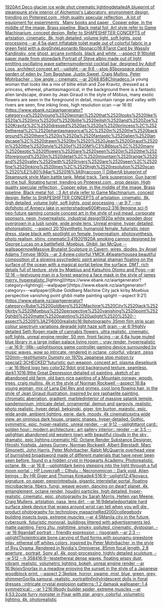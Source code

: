 [1920](https://www.ebank.nz/aiartgenerator?category=1920)[Art Deco glacier ice wide shot cinematic lighting](https://www.ebank.nz/aiartgenerator?category=Art%2520Deco%2520glacier%2520ice%2520wide%2520shot%2520cinematic%2520lighting)[detailed](https://www.ebank.nz/aiartgenerator?category=detailed)[A blueprint of steampunk style interior of Alchemist's Laboratory,  environment  design,  trending on Pinterest.com  , High quality specular reflection , A lot of equipment for experiments , Many books and paper ,  Copper  edge, in the middle of the image, Brass pipeline,  Black metal foil,  Art style refer to Game Machinarium.  concept design, Refer to SHAPESHIFTER CONCEPTS  of artstation, cinematic,  8k, high detailed,  volume light,  soft lights,  post processing    --ar 4:5](https://www.ebank.nz/aiartgenerator?category=A%2520blueprint%2520of%2520steampunk%2520style%2520interior%2520of%2520Alchemist%27s%2520Laboratory%2C%2520%2520environment%2520%2520design%2C%2520%2520trending%2520on%2520Pinterest.com%2520%2520%2C%2520High%2520quality%2520specular%2520reflection%2520%2C%2520A%2520lot%2520of%2520equipment%2520for%2520experiments%2520%2C%2520Many%2520books%2520and%2520paper%2520%2C%2520%2520Copper%2520%2520edge%2C%2520in%2520the%2520middle%2520of%2520the%2520image%2C%2520Brass%2520pipeline%2C%2520%2520Black%2520metal%2520foil%2C%2520%2520Art%2520style%2520refer%2520to%2520Game%2520Machinarium.%2520%2520concept%2520design%2C%2520Refer%2520to%2520SHAPESHIFTER%2520CONCEPTS%2520%2520of%2520artstation%2C%2520cinematic%2C%2520%25208k%2C%2520high%2520detailed%2C%2520%2520volume%2520light%2C%2520%2520soft%2520lights%2C%2520%2520post%2520processing%2520%2520%2520%2520--ar%25204%3A5)[a giant inflatable toilet made out of colorful fabric in a green field with a dog](https://www.ebank.nz/aiartgenerator?category=a%2520giant%2520inflatable%2520toilet%2520made%2520out%2520of%2520colorful%2520fabric%2520in%2520a%2520green%2520field%2520with%2520a%2520dog)[Style](https://www.ebank.nz/aiartgenerator?category=Style)[Leonardo fibonacci](https://www.ebank.nz/aiartgenerator?category=Leonardo%2520fibonacci)[16:8](https://www.ebank.nz/aiartgenerator?category=16%3A8)[Tarot Card by Wassily Kandinsky, one ghost, arcane symbols, black and white, --aspect 9:16](https://www.ebank.nz/aiartgenerator?category=Tarot%2520Card%2520by%2520Wassily%2520Kandinsky%2C%2520one%2520ghost%2C%2520arcane%2520symbols%2C%2520black%2520and%2520white%2C%2520--aspect%25209%3A16)[toilet paper made from stone](https://www.ebank.nz/aiartgenerator?category=toilet%2520paper%2520made%2520from%2520stone)[dark Portrait of Steve albini made out of light emitting oscillating wave patterns](https://www.ebank.nz/aiartgenerator?category=dark%2520Portrait%2520of%2520Steve%2520albini%2520made%2520out%2520of%2520light%2520emitting%2520oscillating%2520wave%2520patterns)[modernist cocktail bar, designed by Adolf Loos, architect concept art --uplight --ar 9:6 --stop 85](https://www.ebank.nz/aiartgenerator?category=modernist%2520cocktail%2520bar%2C%2520designed%2520by%2520Adolf%2520Loos%2C%2520architect%2520concept%2520art%2520--uplight%2520--ar%25209%3A6%2520--stop%252085)[box](https://www.ebank.nz/aiartgenerator?category=box)[space station garden of eden  by Tom Bagshaw, Justin Sweet, Craig Mullins, Peter Mohrbacher :: low angle :: cinematic --ar 2048:858](https://www.ebank.nz/aiartgenerator?category=space%2520station%2520garden%2520of%2520eden%2520%2520by%2520Tom%2520Bagshaw%2C%2520Justin%2520Sweet%2C%2520Craig%2520Mullins%2C%2520Peter%2520Mohrbacher%2520%3A%3A%2520low%2520angle%2520%3A%3A%2520cinematic%2520--ar%25202048%3A858)[China](https://www.ebank.nz/aiartgenerator?category=China)[deco.](https://www.ebank.nz/aiartgenerator?category=deco.)[a young woman that looks like a mix of billie eilish and Zoe Kravitz, dressed as a princess, ethereal, phantasmagorical, in the background there is a fantastic alien landscape, drawn by  Jean Giraud in the style of Möbius, many exotic flowers are seen in the foreground in detail, mountain range and valley with rivers are seen, fine inking lines, high resolution scan —ar 16:9](https://www.ebank.nz/aiartgenerator?category=a%2520young%2520woman%2520that%2520looks%2520like%2520a%2520mix%2520of%2520billie%2520eilish%2520and%2520Zoe%2520Kravitz%2C%2520dressed%2520as%2520a%2520princess%2C%2520ethereal%2C%2520phantasmagorical%2C%2520in%2520the%2520background%2520there%2520is%2520a%2520fantastic%2520alien%2520landscape%2C%2520drawn%2520by%2520%2520Jean%2520Giraud%2520in%2520the%2520style%2520of%2520M%C3%B6bius%2C%2520many%2520exotic%2520flowers%2520are%2520seen%2520in%2520the%2520foreground%2520in%2520detail%2C%2520mountain%2520range%2520and%2520valley%2520with%2520rivers%2520are%2520seen%2C%2520fine%2520inking%2520lines%2C%2520high%2520resolution%2520scan%2520%E2%80%94ar%252016%3A9)[raccoon || Dilbert](https://www.ebank.nz/aiartgenerator?category=raccoon%2520%7C%7C%2520Dilbert)[A blueprint of Steampunk style Main battle tank,  Metal track,  Tank suspension, Gun barrel on the hull, Rotating turret, trending on Pinterest.com  , prop design, High quality specular reflection , Copper  edge, in the middle of the image, Brass pipeline,  Black metal foil,  ::3  Art style refer to Game Machinarium.  concept design, Refer to SHAPESHIFTER CONCEPTS  of artstation, cinematic,  8k, high detailed,  volume light,  soft lights,  post processing    --ar 9:7   --no dof](https://www.ebank.nz/aiartgenerator?category=A%2520blueprint%2520of%2520Steampunk%2520style%2520Main%2520battle%2520tank%2C%2520%2520Metal%2520track%2C%2520%2520Tank%2520suspension%2C%2520Gun%2520barrel%2520on%2520the%2520hull%2C%2520Rotating%2520turret%2C%2520trending%2520on%2520Pinterest.com%2520%2520%2C%2520prop%2520design%2C%2520High%2520quality%2520specular%2520reflection%2520%2C%2520Copper%2520%2520edge%2C%2520in%2520the%2520middle%2520of%2520the%2520image%2C%2520Brass%2520pipeline%2C%2520%2520Black%2520metal%2520foil%2C%2520%2520%3A%3A3%2520%2520Art%2520style%2520refer%2520to%2520Game%2520Machinarium.%2520%2520concept%2520design%2C%2520Refer%2520to%2520SHAPESHIFTER%2520CONCEPTS%2520%2520of%2520artstation%2C%2520cinematic%2C%2520%25208k%2C%2520high%2520detailed%2C%2520%2520volume%2520light%2C%2520%2520soft%2520lights%2C%2520%2520post%2520processing%2520%2520%2520%2520--ar%25209%3A7%2520%2520%2520--no%2520dof)[photo of Annecy lake in winter](https://www.ebank.nz/aiartgenerator?category=photo%2520of%2520Annecy%2520lake%2520in%2520winter)[shadow](https://www.ebank.nz/aiartgenerator?category=shadow)[600](https://www.ebank.nz/aiartgenerator?category=600)[#typo](https://www.ebank.nz/aiartgenerator?category=%23typo)[2:3](https://www.ebank.nz/aiartgenerator?category=2%3A3)[16:9](https://www.ebank.nz/aiartgenerator?category=16%3A9)[engine,](https://www.ebank.nz/aiartgenerator?category=engine%2C)[sci-fi neo-future gaming console concept art in the style of syd mead, corporate sponsors, neon, hyperrealistic, industrial design](https://www.ebank.nz/aiartgenerator?category=sci-fi%2520neo-future%2520gaming%2520console%2520concept%2520art%2520in%2520the%2520style%2520of%2520syd%2520mead%2C%2520corporate%2520sponsors%2C%2520neon%2C%2520hyperrealistic%2C%2520industrial%2520design)[1920](https://www.ebank.nz/aiartgenerator?category=1920)[a white wooden door overgrown in a lush jungle, wide angle lens, Unreal engine, hyper detailed, photorealistic, --aspect 20:10](https://www.ebank.nz/aiartgenerator?category=a%2520white%2520wooden%2520door%2520overgrown%2520in%2520a%2520lush%2520jungle%2C%2520wide%2520angle%2520lens%2C%2520Unreal%2520engine%2C%2520hyper%2520detailed%2C%2520photorealistic%2C%2520--aspect%252020%3A10)[synthetic humanoid female, futuristic neon dress, stage black with spotlight on female, hyperrealism, photosynthesis, photo realism, shiny, cinematic](https://www.ebank.nz/aiartgenerator?category=synthetic%2520humanoid%2520female%2C%2520futuristic%2520neon%2520dress%2C%2520stage%2520black%2520with%2520spotlight%2520on%2520female%2C%2520hyperrealism%2C%2520photosynthesis%2C%2520photo%2520realism%2C%2520shiny%2C%2520cinematic)[3:4](https://www.ebank.nz/aiartgenerator?category=3%3A4)[1920](https://www.ebank.nz/aiartgenerator?category=1920)[1920](https://www.ebank.nz/aiartgenerator?category=1920)[A smoking cannon designed by George Lucas on a battlefield, Moebius, Ghibli, Ian McQue --wallpaper](https://www.ebank.nz/aiartgenerator?category=A%2520smoking%2520cannon%2520designed%2520by%2520George%2520Lucas%2520on%2520a%2520battlefield%2C%2520Moebius%2C%2520Ghibli%2C%2520Ian%2520McQue%2520--wallpaper)[now](https://www.ebank.nz/aiartgenerator?category=now)[Massive Brutalist Sculpture in Cavern, wires, diodes,  by Ansel Adams Tintype 1800s --ar 3:4](https://www.ebank.nz/aiartgenerator?category=Massive%2520Brutalist%2520Sculpture%2520in%2520Cavern%2C%2520wires%2C%2520diodes%2C%2520%2520by%2520Ansel%2520Adams%2520Tintype%25201800s%2520--ar%25203%3A4)[view,colorful,YMCK,4K](https://www.ebank.nz/aiartgenerator?category=view%2Ccolorful%2CYMCK%2C4K)[waterhouse](https://www.ebank.nz/aiartgenerator?category=waterhouse)[a beautiful composition of a glowing psychedelic spirit animal shaman floating on the surface of the ocean with a magical portal below the surface, DMT,  rich details full of texture, style by Mœbius and Katsuhiro Otomo and Pogo —ar 12:16 —test](https://www.ebank.nz/aiartgenerator?category=a%2520beautiful%2520composition%2520of%2520a%2520glowing%2520psychedelic%2520spirit%2520animal%2520shaman%2520floating%2520on%2520the%2520surface%2520of%2520the%2520ocean%2520with%2520a%2520magical%2520portal%2520below%2520the%2520surface%2C%2520DMT%2C%2520%2520rich%2520details%2520full%2520of%2520texture%2C%2520style%2520by%2520M%C5%93bius%2520and%2520Katsuhiro%2520Otomo%2520and%2520Pogo%2520%E2%80%94ar%252012%3A16%2520%E2%80%94test)[young man in a forest wearing a face mask in the style of james merry. hyperealistic.](https://www.ebank.nz/aiartgenerator?category=young%2520man%2520in%2520a%2520forest%2520wearing%2520a%2520face%2520mask%2520in%2520the%2520style%2520of%2520james%2520merry.%2520hyperealistic.)[lighting](https://www.ebank.nz/aiartgenerator?category=lighting)[--wallpaper](https://www.ebank.nz/aiartgenerator?category=--wallpaper)[Rube Goldberg Machine City jack kirby Moebius perspective vanishing point ghibli matte painting uplight  --aspect 9:21](https://www.ebank.nz/aiartgenerator?category=Rube%2520Goldberg%2520Machine%2520City%2520jack%2520kirby%2520Moebius%2520perspective%2520vanishing%2520point%2520ghibli%2520matte%2520painting%2520uplight%2520%2520--aspect%25209%3A21)[6000](https://www.ebank.nz/aiartgenerator?category=6000)[realistic](https://www.ebank.nz/aiartgenerator?category=realistic)[16:9](https://www.ebank.nz/aiartgenerator?category=16%3A9)[photography 35mm film strip scan colour spectrum variations degradé light haze soft grain --ar 6:1](https://www.ebank.nz/aiartgenerator?category=photography%252035mm%2520film%2520strip%2520scan%2520colour%2520spectrum%2520variations%2520degrad%C3%A9%2520light%2520haze%2520soft%2520grain%2520--ar%25206%3A1)[Highly detailed Seth Rogen made of cannabis flowers, ultra realistic, cinematic, soft lights, unreal engine render, 50 mm, front facing --ar 4:6](https://www.ebank.nz/aiartgenerator?category=Highly%2520detailed%2520Seth%2520Rogen%2520made%2520of%2520cannabis%2520flowers%2C%2520ultra%2520realistic%2C%2520cinematic%2C%2520soft%2520lights%2C%2520unreal%2520engine%2520render%2C%252050%2520mm%2C%2520front%2520facing%2520--ar%25204%3A6)[a huge muted blue library in a large indian palace living room :: vray render, hyperrealistic --ar 16:9](https://www.ebank.nz/aiartgenerator?category=a%2520huge%2520muted%2520blue%2520library%2520in%2520a%2520large%2520indian%2520palace%2520living%2520room%2520%3A%3A%2520vray%2520render%2C%2520hyperrealistic%2520--ar%252016%3A9)[--ll](https://www.ebank.nz/aiartgenerator?category=--ll)[8k](https://www.ebank.nz/aiartgenerator?category=8k)[--uplight](https://www.ebank.nz/aiartgenerator?category=--uplight)[sonos game controller gaming device surrounded by music waves, wow so intricate, rendered in octane, colorful, vibrant, zeiss 120mm](https://www.ebank.nz/aiartgenerator?category=sonos%2520game%2520controller%2520gaming%2520device%2520surrounded%2520by%2520music%2520waves%2C%2520wow%2520so%2520intricate%2C%2520rendered%2520in%2520octane%2C%2520colorful%2C%2520vibrant%2C%2520zeiss%2520120mm)[—test](https://www.ebank.nz/aiartgenerator?category=%E2%80%94test)[Humpty Dumpty on 1970s Japanese stop motion tv special](https://www.ebank.nz/aiartgenerator?category=Humpty%2520Dumpty%2520on%25201970s%2520Japanese%2520stop%2520motion%2520tv%2520special)[2:3](https://www.ebank.nz/aiartgenerator?category=2%3A3)[CHECKED”](https://www.ebank.nz/aiartgenerator?category=CHECKED%E2%80%9D)[futuristic gun weapon, concept art, plasma dieselpunk --ar 16:9](https://www.ebank.nz/aiartgenerator?category=futuristic%2520gun%2520weapon%2C%2520concept%2520art%2C%2520plasma%2520dieselpunk%2520--ar%252016%3A9)[bird logo two color](https://www.ebank.nz/aiartgenerator?category=bird%2520logo%2520two%2520color)[32:9](https://www.ebank.nz/aiartgenerator?category=32%3A9)[dot grid background texture, seamless, dark](https://www.ebank.nz/aiartgenerator?category=dot%2520grid%2520background%2520texture%2C%2520seamless%2C%2520dark)[1:10](https://www.ebank.nz/aiartgenerator?category=1%3A10)[16:9](https://www.ebank.nz/aiartgenerator?category=16%3A9)[the Great Depression detailed oil painting, sketch of an abandoned old farm, old barn nice painting of a Mountain norway, woods, trees, craig mullins, 4k in the style of Norman Rockwell --aspect 16:8](https://www.ebank.nz/aiartgenerator?category=the%2520Great%2520Depression%2520detailed%2520oil%2520painting%2C%2520sketch%2520of%2520an%2520abandoned%2520old%2520farm%2C%2520old%2520barn%2520nice%2520painting%2520of%2520a%2520Mountain%2520norway%2C%2520woods%2C%2520trees%2C%2520craig%2520mullins%2C%25204k%2520in%2520the%2520style%2520of%2520Norman%2520Rockwell%2520--aspect%252016%3A8)[a young woman, mix of Lana Del Rey and grimes, cool long flowing hair, in the style of Jean Giraud illustration, inspired by pre raphaelite painting, chromatic aberration, gradient, marbled](https://www.ebank.nz/aiartgenerator?category=a%2520young%2520woman%2C%2520mix%2520of%2520Lana%2520Del%2520Rey%2520and%2520grimes%2C%2520cool%2520long%2520flowing%2520hair%2C%2520in%2520the%2520style%2520of%2520Jean%2520Giraud%2520illustration%2C%2520inspired%2520by%2520pre%2520raphaelite%2520painting%2C%2520chromatic%2520aberration%2C%2520gradient%2C%2520marbled)[interior of massive satanik temple, pandemonium, intricate detail, ornamental, demon and gargoyls, realistic, photo realistic, hyper detail, beksinski, giger, tim burton,  majestic, epic, wide angle, ambient lighting, eerie, dark, moody, 4k cinematic](https://www.ebank.nz/aiartgenerator?category=interior%2520of%2520massive%2520satanik%2520temple%2C%2520pandemonium%2C%2520intricate%2520detail%2C%2520ornamental%2C%2520demon%2520and%2520gargoyls%2C%2520realistic%2C%2520photo%2520realistic%2C%2520hyper%2520detail%2C%2520beksinski%2C%2520giger%2C%2520tim%2520burton%2C%2520%2520majestic%2C%2520epic%2C%2520wide%2520angle%2C%2520ambient%2520lighting%2C%2520eerie%2C%2520dark%2C%2520moody%2C%25204k%2520cinematic)[extra wide view. an ominous dark house. organic shapes. hyper-detailed. Gothic. symmetric. epic. hyper-realistic. unreal render. --ar 9:12 --uplight](https://www.ebank.nz/aiartgenerator?category=extra%2520wide%2520view.%2520an%2520ominous%2520dark%2520house.%2520organic%2520shapes.%2520hyper-detailed.%2520Gothic.%2520symmetric.%2520epic.%2520hyper-realistic.%2520unreal%2520render.%2520--ar%25209%3A12%2520--uplight)[tarot card:: golden hour:: modern architecture:: art gallery interior:: render --ar 3:5 --uplight](https://www.ebank.nz/aiartgenerator?category=tarot%2520card%3A%3A%2520golden%2520hour%3A%3A%2520modern%2520architecture%3A%3A%2520art%2520gallery%2520interior%3A%3A%2520render%2520--ar%25203%3A5%2520--uplight)[an abandoned old western town with beautiful clouds in the sky , dramatic, epic lighting,cinematic HD, Octane Render Substance Designer. Hiroshi Yoshida, James Gurney, Norman Rockwell, Albert Bierstadt, Marc Simonetti, John Harris, Peter Mohrbacher, Ralph McQuarrie overhead view of burnished broadsword made of different materials that have never   been seen before, found in a hidden crypt in Hogwarts Academy. Photorealistic, octane, 8k --ar 16:8 --uplight](https://www.ebank.nz/aiartgenerator?category=an%2520abandoned%2520old%2520western%2520town%2520with%2520beautiful%2520clouds%2520in%2520the%2520sky%2520%2C%2520dramatic%2C%2520epic%2520lighting%2Ccinematic%2520HD%2C%2520Octane%2520Render%2520Substance%2520Designer.%2520Hiroshi%2520Yoshida%2C%2520James%2520Gurney%2C%2520Norman%2520Rockwell%2C%2520Albert%2520Bierstadt%2C%2520Marc%2520Simonetti%2C%2520John%2520Harris%2C%2520Peter%2520Mohrbacher%2C%2520Ralph%2520McQuarrie%2520overhead%2520view%2520of%2520burnished%2520broadsword%2520made%2520of%2520different%2520materials%2520that%2520have%2520never%2520%2520%2520been%2520seen%2520before%2C%2520found%2520in%2520a%2520hidden%2520crypt%2520in%2520Hogwarts%2520Academy.%2520Photorealistic%2C%2520octane%2C%25208k%2520--ar%252016%3A8%2520--uplight)[dark being stepping into the light through a full moon portal :: HP Lovecraft :: Cthulu :: Necronomicon :: Dark void, Alien beings :: By HR Giger and Thomas Kinkade](https://www.ebank.nz/aiartgenerator?category=dark%2520being%2520stepping%2520into%2520the%2520light%2520through%2520a%2520full%2520moon%2520portal%2520%3A%3A%2520HP%2520Lovecraft%2520%3A%3A%2520Cthulu%2520%3A%3A%2520Necronomicon%2520%3A%3A%2520Dark%2520void%2C%2520Alien%2520beings%2520%3A%3A%2520By%2520HR%2520Giger%2520and%2520Thomas%2520Kinkade)[4:5](https://www.ebank.nz/aiartgenerator?category=4%3A5)[16:9](https://www.ebank.nz/aiartgenerator?category=16%3A9)[--uplight](https://www.ebank.nz/aiartgenerator?category=--uplight)[12:41](https://www.ebank.nz/aiartgenerator?category=12%3A41)[kovacs, signature, on paper, pen](https://www.ebank.nz/aiartgenerator?category=kovacs%2C%2520signature%2C%2520on%2520paper%2C%2520pen)[print](https://www.ebank.nz/aiartgenerator?category=print)[nebula, gigantic interstellar portal, floating microbacteria, fibers, fungi, weave woven, dancing on dwarf planet, 4k, entanglement, octane render, houdini particles, high detailed, hyper-realistic, cinematic, epic, photography by Sarah Morris, Hellen van Meene, Craig Mullens, artstation, nasa, lens dirt, --ar 16:9](https://www.ebank.nz/aiartgenerator?category=nebula%2C%2520gigantic%2520interstellar%2520portal%2C%2520floating%2520microbacteria%2C%2520fibers%2C%2520fungi%2C%2520weave%2520woven%2C%2520dancing%2520on%2520dwarf%2520planet%2C%25204k%2C%2520entanglement%2C%2520octane%2520render%2C%2520houdini%2520particles%2C%2520high%2520detailed%2C%2520hyper-realistic%2C%2520cinematic%2C%2520epic%2C%2520photography%2520by%2520Sarah%2520Morris%2C%2520Hellen%2520van%2520Meene%2C%2520Craig%2520Mullens%2C%2520artstation%2C%2520nasa%2C%2520lens%2520dirt%2C%2520--ar%252016%3A9)[detailed](https://www.ebank.nz/aiartgenerator?category=detailed)[portable hard surface sleek device that wraps around wrist can tell when you will die , product photography for technology magazine](https://www.ebank.nz/aiartgenerator?category=portable%2520hard%2520surface%2520sleek%2520device%2520that%2520wraps%2520around%2520wrist%2520can%2520tell%2520when%2520you%2520will%2520die%2520%2C%2520product%2520photography%2520for%2520technology%2520magazine)[Red](https://www.ebank.nz/aiartgenerator?category=Red)[2000](https://www.ebank.nz/aiartgenerator?category=2000)[college](https://www.ebank.nz/aiartgenerator?category=college)[body building insects bugs, extreme muscles —ar 4:5](https://www.ebank.nz/aiartgenerator?category=body%2520building%2520insects%2520bugs%2C%2520extreme%2520muscles%2520%E2%80%94ar%25204%3A5)[Manila city in the future, cyberpunk, futuristic monorail, buildings littered with advertisements led, matte painting, Feng zhu, nighttime, smoky, polluted, cinematic, dystopian,  --ar 16:9](https://www.ebank.nz/aiartgenerator?category=Manila%2520city%2520in%2520the%2520future%2C%2520cyberpunk%2C%2520futuristic%2520monorail%2C%2520buildings%2520littered%2520with%2520advertisements%2520led%2C%2520matte%2520painting%2C%2520Feng%2520zhu%2C%2520nighttime%2C%2520smoky%2C%2520polluted%2C%2520cinematic%2C%2520dystopian%2C%2520%2520--ar%252016%3A9)[gandalf portrait :: friendly expression :: risograph --ar 2:3 --uplight](https://www.ebank.nz/aiartgenerator?category=gandalf%2520portrait%2520%3A%3A%2520friendly%2520expression%2520%3A%3A%2520risograph%2520--ar%25202%3A3%2520--uplight)[Thole](https://www.ebank.nz/aiartgenerator?category=Thole)[intricate bone carving of fluid forms with pounamu greestone inlay, ethereal off whites colors, inspired by Peter Mohrbacher, in the style of Ryu Oyama, Rendered in Nvidia's Omniverse, 85mm focal length, 2.8 aperture , portrait, Sony a1, 4k, post-processing, highly detailed sculpture, --w 512 --h 3584](https://www.ebank.nz/aiartgenerator?category=intricate%2520bone%2520carving%2520of%2520fluid%2520forms%2520with%2520pounamu%2520greestone%2520inlay%2C%2520ethereal%2520off%2520whites%2520colors%2C%2520inspired%2520by%2520Peter%2520Mohrbacher%2C%2520in%2520the%2520style%2520of%2520Ryu%2520Oyama%2C%2520Rendered%2520in%2520Nvidia%27s%2520Omniverse%2C%252085mm%2520focal%2520length%2C%25202.8%2520aperture%2520%2C%2520portrait%2C%2520Sony%2520a1%2C%25204k%2C%2520post-processing%2C%2520highly%2520detailed%2520sculpture%2C%2520--w%2520512%2520--h%25203584)[16:9](https://www.ebank.nz/aiartgenerator?category=16%3A9)[--test](https://www.ebank.nz/aiartgenerator?category=--test)[ethereal dense waves, floating wispy dust, vibrant, realistic, volumetric lighting, bokeh, unreal engine render --ar 16:9](https://www.ebank.nz/aiartgenerator?category=ethereal%2520dense%2520waves%2C%2520floating%2520wispy%2520dust%2C%2520vibrant%2C%2520realistic%2C%2520volumetric%2520lighting%2C%2520bokeh%2C%2520unreal%2520engine%2520render%2520--ar%252016%3A9)[pixiv](https://www.ebank.nz/aiartgenerator?category=pixiv)[Snorlax in a meadow enjoying the sunset in the style of a Japanese woodblock print.  --aspect 2:3](https://www.ebank.nz/aiartgenerator?category=Snorlax%2520in%2520a%2520meadow%2520enjoying%2520the%2520sunset%2520in%2520the%2520style%2520of%2520a%2520Japanese%2520woodblock%2520print.%2520%2520--aspect%25202%3A3)[kelpie, horror, swamp, mist, blue, green, grey, shimmer](https://www.ebank.nz/aiartgenerator?category=kelpie%2C%2520horror%2C%2520swamp%2C%2520mist%2C%2520blue%2C%2520green%2C%2520grey%2C%2520shimmer)[Gorilla samurai, realistic, portrait](https://www.ebank.nz/aiartgenerator?category=Gorilla%2520samurai%2C%2520realistic%2C%2520portrait)[Infinity](https://www.ebank.nz/aiartgenerator?category=Infinity)[Iridescent dolls in floral dresses ::intricate crystal explosion patterns::1.2 damask wallpaper::1.4 symmetrical:: --ar 1:2](https://www.ebank.nz/aiartgenerator?category=Iridescent%2520dolls%2520in%2520floral%2520dresses%2520%3A%3Aintricate%2520crystal%2520explosion%2520patterns%3A%3A1.2%2520damask%2520wallpaper%3A%3A1.4%2520symmetrical%3A%3A%2520--ar%25201%3A2)[16:9](https://www.ebank.nz/aiartgenerator?category=16%3A9)[body builder spider, extreme muscles —ar 4:5](https://www.ebank.nz/aiartgenerator?category=body%2520builder%2520spider%2C%2520extreme%2520muscles%2520%E2%80%94ar%25204%3A5)[3:2](https://www.ebank.nz/aiartgenerator?category=3%3A2)[cute furry monster in Pixar with star, angry, colorful, volumetric lighting, 4k, photorealistic](https://www.ebank.nz/aiartgenerator?category=cute%2520furry%2520monster%2520in%2520Pixar%2520with%2520star%2C%2520angry%2C%2520colorful%2C%2520volumetric%2520lighting%2C%25204k%2C%2520photorealistic)